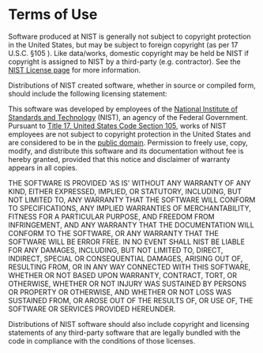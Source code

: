 # Terms of Use

Software produced at NIST is generally not subject to copyright protection in the United States, but may be subject to foreign copyright (as per 17 U.S.C. §105  ).  Like data/works, domestic copyright may be held be NIST if copyright is assigned to NIST by a third-party (e.g. contractor).  See the [NIST License page][_nistlicense] for more information.

Distributions of NIST created software, whether in source or compiled form, should include the following licensing statement:

This software was developed by employees of the
[National Institute of Standards and Technology][_nist]
(NIST), an agency of the Federal Government. Pursuant to
[Title 17, United States Code Section 105][_copy], works of NIST employees are
not subject to copyright protection in the United States and are considered to
be in the [public domain][_pubd]. Permission to freely use, copy, modify, and distribute
this software and its documentation without fee is hereby granted, provided that
this notice and disclaimer of warranty appears in all copies.

THE SOFTWARE IS PROVIDED 'AS IS' WITHOUT ANY WARRANTY OF ANY KIND, EITHER
EXPRESSED, IMPLIED, OR STATUTORY, INCLUDING, BUT NOT LIMITED TO, ANY WARRANTY
THAT THE SOFTWARE WILL CONFORM TO SPECIFICATIONS, ANY IMPLIED WARRANTIES OF
MERCHANTABILITY, FITNESS FOR A PARTICULAR PURPOSE, AND FREEDOM FROM INFRINGEMENT,
AND ANY WARRANTY THAT THE DOCUMENTATION WILL CONFORM TO THE SOFTWARE, OR ANY
WARRANTY THAT THE SOFTWARE WILL BE ERROR FREE. IN NO EVENT SHALL NIST BE LIABLE
FOR ANY DAMAGES, INCLUDING, BUT NOT LIMITED TO, DIRECT, INDIRECT, SPECIAL OR
CONSEQUENTIAL DAMAGES, ARISING OUT OF, RESULTING FROM, OR IN ANY WAY CONNECTED
WITH THIS SOFTWARE, WHETHER OR NOT BASED UPON WARRANTY, CONTRACT, TORT, OR
OTHERWISE, WHETHER OR NOT INJURY WAS SUSTAINED BY PERSONS OR PROPERTY OR
OTHERWISE, AND WHETHER OR NOT LOSS WAS SUSTAINED FROM, OR AROSE OUT OF THE
RESULTS OF, OR USE OF, THE SOFTWARE OR SERVICES PROVIDED HEREUNDER.

Distributions of NIST software should also include copyright and licensing
statements of any third-party software that are legally bundled with the code
in compliance with the conditions of those licenses.

[_copy]: https://www.copyright.gov/title17/92chap1.html#105
[_nist]: https://www.nist.gov
[_pubd]: https://www.copyright.gov/help/faq-definitions.html#public_domain
[_nistlicense]: https://www.nist.gov/topics/data/public-access-nist-research/copyright-fair-use-and-licensing-statements-srd-data-and#software
